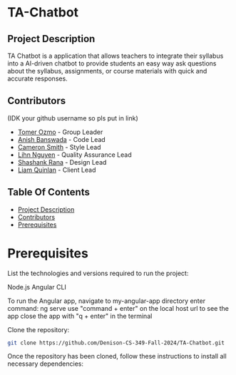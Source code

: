 # TA-Chatbot

## Project Description

TA Chatbot is a application that allows teachers to integrate their syllabus into a AI-driven chatbot to provide students an easy way ask questions about the syllabus, assignments, or course materials with quick and accurate responses.

## Contributors
 (IDK your github username so pls put in link)

- [Tomer Ozmo](https://github.com/contributor3) - Group Leader
- [Anish Banswada](https://github.com/contributor2) - Code Lead
- [Cameron Smith](https://github.com/csmith2025) - Style Lead
- [Lihn Nguyen](https://github.com/contributor2) - Quality Assurance Lead
- [Shashank Rana](https://github.com/contributor3) - Design Lead
- [Liam Quinlan](https://github.com/contributor1) - Client Lead

## Table Of Contents
- [Project Description](#project-description)
- [Contributors](#contributors)
- [Prerequisites](#prerequisites)


# Prerequisites
List the technologies and versions required to run the project:

Node.js
Angular CLI

To run the Angular app,
navigate to my-angular-app directory
enter command: ng serve
use "command + enter" on the local host url to see the app
close the app with "q + enter" in the terminal


Clone the repository:
```bash
git clone https://github.com/Denison-CS-349-Fall-2024/TA-Chatbot.git
```



Once the repository has been cloned, follow these instructions to install all necessary dependencies:


